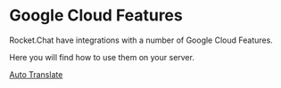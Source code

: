 # Google Cloud Features

Rocket.Chat have integrations with a number of Google Cloud Features.

Here you will find how to use them on your server.

[Auto Translate](auto-translate.md)
